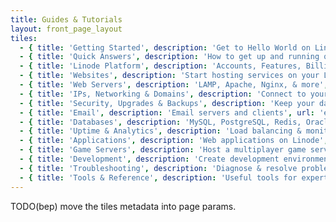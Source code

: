 ```yaml
---
title: Guides & Tutorials
layout: front_page_layout
tiles:
  - { title: 'Getting Started', description: 'Get to Hello World on Linode', url: 'getting-started', icon: 'book' }
  - { title: 'Quick Answers', description: 'How to get up and running quickly', url: 'quick-answers', icon: 'bolt' }
  - { title: 'Linode Platform', description: 'Accounts, Features, Billing, Support & more', url: 'platform', icon: 'cube' }
  - { title: 'Websites', description: 'Start hosting services on your Linode', url: 'websites', icon: 'laptop' }
  - { title: 'Web Servers', description: 'LAMP, Apache, Nginx, & more', url: 'web-servers', icon: 'globe' }
  - { title: 'IPs, Networking & Domains', description: 'Connect to your Linode', url: 'networking', icon: 'sitemap' }
  - { title: 'Security, Upgrades & Backups', description: 'Keep your data safe', url: 'security', icon: 'lock' }
  - { title: 'Email', description: 'Email servers and clients', url: 'email', icon: 'envelope' }
  - { title: 'Databases', description: 'MySQL, PostgreSQL, Redis, Oracle & more', url: 'databases', icon: 'database' }
  - { title: 'Uptime & Analytics', description: 'Load balancing & monitoring', url: 'uptime', icon: 'bar-chart-o' }
  - { title: 'Applications', description: 'Web applications on Linode', url: 'applications', icon: 'cogs' }
  - { title: 'Game Servers', description: 'Host a multiplayer game server on Linode', url: 'game-servers', icon: 'gamepad' }
  - { title: 'Development', description: 'Create development environments on Linode', url: 'development', icon: 'code' }
  - { title: 'Troubleshooting', description: 'Diagnose & resolve problems', url: 'troubleshooting', icon: 'question-circle' }
  - { title: 'Tools & Reference', description: 'Useful tools for experts & beginners', url: 'tools-reference', icon: 'wrench' }
---
```


TODO(bep) move the tiles metadata into page params.